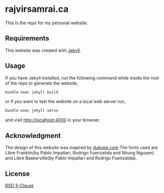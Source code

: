 # rajvirsamrai.ca
This is the repo for my personal website.

## Requirements
This website was created with [Jekyll](https://jekyllrb.com/docs/).

## Usage
If you have Jekyll installed, run the following command while inside the root of the repo to generate the website,

```bash session
bundle exec jekyll build
```
or if you want to test the website on a local web server run,
```bash session
bundle exec jekyll serve
```
and visit [http://localhost:4000](http://localhost:4000) in your browser.

## Acknowledgment
The design of this website was inspired by [dukope.com](https://dukope.com/)
The fonts used are Libre Franklin(by Pablo Impallari, Rodrigo Fuenzalida and Nhung Nguyen) and Libre Baskerville(by Pablo Impallari and Rodrigo Fuenzalida).

## License
[BSD 3-Clause](https://github.com/rajvirsamrai/rajvirsamrai.github.io/blob/master/LICENSE)
